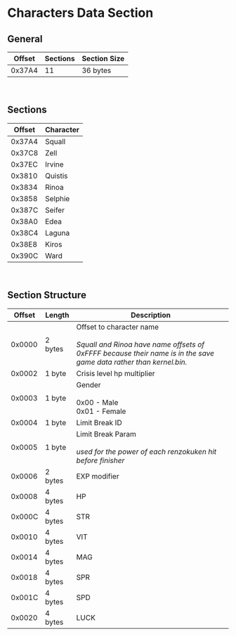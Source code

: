 # Characters Data Section
## General
| Offset        | Sections | Section Size |
| ------------- | ---------| -------------|
| 0x37A4        | 11       | 36 bytes     |
<br/>

## Sections
| Offset        | Character |
| ------------- | --------- |
| 0x37A4        | Squall    |
| 0x37C8        | Zell      |
| 0x37EC        | Irvine    |
| 0x3810        | Quistis   |
| 0x3834        | Rinoa     |
| 0x3858        | Selphie   |
| 0x387C        | Seifer    |
| 0x38A0        | Edea      |
| 0x38C4        | Laguna    |
| 0x38E8        | Kiros     |
| 0x390C        | Ward      |
<br/>

## Section Structure
| Offset        | Length        | Description           |
| ------------- | ------------- | --------------------- |
| 0x0000        | 2 bytes       | Offset to character name<br/><br/>  _Squall and Rinoa have name offsets of 0xFFFF because their name is in the save game data rather than kernel.bin._|
| 0x0002        | 1 byte        | Crisis level hp multiplier|
| 0x0003        | 1 byte        | Gender<br/><br/> 0x00 - Male<br/> 0x01 - Female|
| 0x0004        | 1 byte        | Limit Break ID        |
| 0x0005        | 1 byte        | Limit Break Param<br/><br/> _used for the power of each renzokuken hit before finisher_|
| 0x0006        | 2 bytes       | EXP modifier          |
| 0x0008        | 4 bytes       | HP                    |
| 0x000C        | 4 bytes       | STR                   |
| 0x0010        | 4 bytes       | VIT                   |
| 0x0014        | 4 bytes       | MAG                   |
| 0x0018        | 4 bytes       | SPR                   |
| 0x001C        | 4 bytes       | SPD                   |
| 0x0020        | 4 bytes       | LUCK                  |